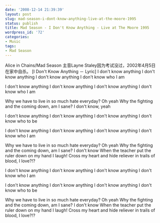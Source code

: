```yaml
---
date: '2008-12-14 21:39:39'
layout: post
slug: mad-season-i-dont-know-anything-live-at-the-moore-1995
status: publish
title: Mad Season - I Don't Know Anything - Live at The Moore 1995
wordpress_id: '72'
categories:
- Music
tags:
- Mad Season
---
```



Alice in Chains/Mad Season 主音Layne Staley因为考试没过，2002年4月5日在家中自杀。
[I Don't Know Anything － Lyric]
I don't know anything
I don't know anything
I don't know anything
I don't know who I am

I don't know anything
I don't know anything
I don't know anything
I don't know who I am

Why we have to live in so much hate everyday? Oh yeah
Why the fighting and the coming down, am I sane?
I don't know, yeah

I don't know anything
I don't know anything
I don't know anything
I don't know who to be

I don't know anything
I don't know anything
I don't know anything
I don't know who I am

Why we have to live in so much hate everyday? Oh yeah
Why the fighting and the coming down, am I sane?
I don't know
When the teacher put the ruler down on my hand
I laugh!
Cross my heart and hide reliever in trails of blood,
I love?!?

I don't know anything
I don't know anything
I don't know anything
I don't know who I am

I don't know anything
I don't know anything
I don't know anything
I don't know who to be

Why we have to live in so much hate everyday? Oh yeah
Why the fighting and the coming down, am I sane?
I don't know
When the teacher put the ruler down on my hand
I laugh!
Cross my heart and hide reliever in trails of blood,
I love?!? 
